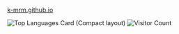 [k-mrm.github.io](k-mrm.github.io)

<!-- ![GitHub Stats Card](https://github-readme-stats.vercel.app/api?username=k-mrm&count_private=true) -->
![Top Languages Card (Compact layout)](https://github-readme-stats.vercel.app/api/top-langs/?username=k-mrm&layout=compact)
![Visitor Count](https://profile-counter.glitch.me/k-mrm/count.svg)
